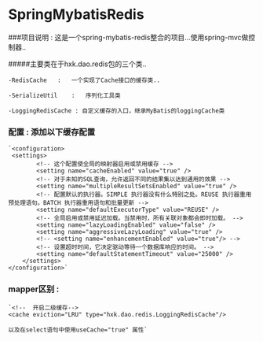 # SpringMybatisRedis

###项目说明 : 这是一个spring-mybatis-redis整合的项目...使用spring-mvc做控制器..
	
#####主要类在于hxk.dao.redis包的三个类..  

	-RedisCache   :   一个实现了Cache接口的缓存类..  
	
	-SerializeUtil    :   序列化工具类  
	
	-LoggingRedisCache : 自定义缓存的入口，继承MyBatis的loggingCache类  
	
   
   
###   配置 : 添加以下缓存配置 
 
 	`<configuration>
	 <settings>
	        <!-- 这个配置使全局的映射器启用或禁用缓存 -->
	        <setting name="cacheEnabled" value="true" />
	        <!-- 对于未知的SQL查询，允许返回不同的结果集以达到通用的效果 -->
	        <setting name="multipleResultSetsEnabled" value="true" />
	        <!-- 配置默认的执行器。SIMPLE 执行器没有什么特别之处。REUSE 执行器重用预处理语句。BATCH 执行器重用语句和批量更新 -->
	        <setting name="defaultExecutorType" value="REUSE" />
	        <!-- 全局启用或禁用延迟加载。当禁用时，所有关联对象都会即时加载。 -->
	        <setting name="lazyLoadingEnabled" value="false" />
	        <setting name="aggressiveLazyLoading" value="true" />
	        <!-- <setting name="enhancementEnabled" value="true"/> -->
	        <!-- 设置超时时间，它决定驱动等待一个数据库响应的时间。 -->
	        <setting name="defaultStatementTimeout" value="25000" />
	    </settings>
	</configuration>`


###  mapper区别 :

	`<!--  开启二级缓存-->
	<cache eviction="LRU" type="hxk.dao.redis.LoggingRedisCache"/>
	
	以及在select语句中使用useCache="true" 属性`	


